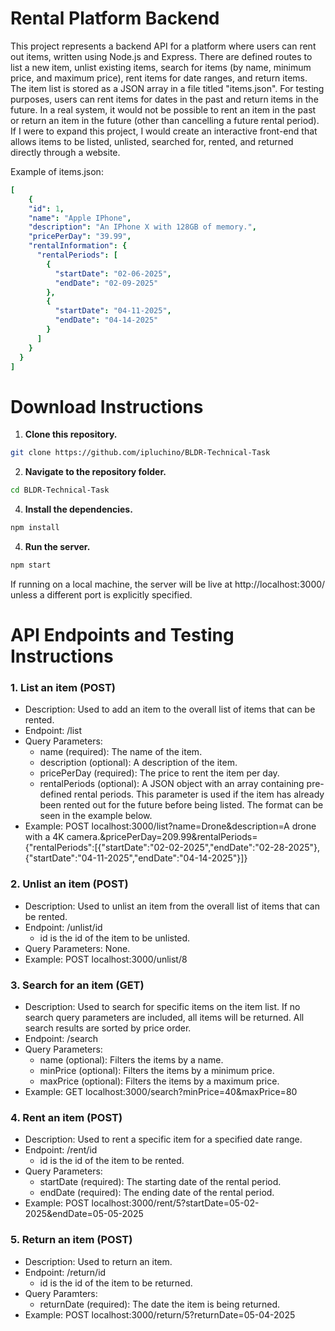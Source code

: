 # Rental Platform Backend
This project represents a backend API for a platform where users can rent out items,  written using Node.js and Express. There are defined routes to list a new item, unlist existing items, search for items (by name, minimum price, and maximum price), rent items for date ranges, and return items. The item list is stored as a JSON array in a file titled "items.json". For testing purposes, users can rent items for dates in the past and return items in the future. In a real system, it would not be possible to rent an item in the past or return an item in the future (other than cancelling a future rental period). If I were to expand this project, I would create an interactive front-end that allows items to be listed, unlisted, searched for, rented, and returned directly through a website.

Example of items.json:
```yaml
[
    {
    "id": 1,
    "name": "Apple IPhone",
    "description": "An IPhone X with 128GB of memory.",
    "pricePerDay": "39.99",
    "rentalInformation": {
      "rentalPeriods": [
        {
          "startDate": "02-06-2025",
          "endDate": "02-09-2025"
        },
        {
          "startDate": "04-11-2025",
          "endDate": "04-14-2025"
        }
      ]
    }
  }
]
```
# Download Instructions
1. **Clone this repository.**
```bash
git clone https://github.com/ipluchino/BLDR-Technical-Task
```
2. **Navigate to the repository folder.**
```bash
cd BLDR-Technical-Task
```
4. **Install the dependencies.**
```bash
npm install
```
4. **Run the server.**
```bash
npm start
```
If running on a local machine, the server will be live at http://localhost:3000/ unless a different port is explicitly specified.

# API Endpoints and Testing Instructions
### 1. List an item (POST)
- Description: Used to add an item to the overall list of items that can be rented.
- Endpoint: /list
- Query Parameters:
  - name (required): The name of the item.
  - description (optional): A description of the item.
  - pricePerDay (required): The price to rent the item per day.
  - rentalPeriods (optional): A JSON object with an array containing pre-defined rental periods. This parameter is used if the item has already been rented out for the future before being listed. The format can be seen in the example below.
- Example: POST localhost:3000/list?name=Drone&description=A drone with a 4K camera.&pricePerDay=209.99&rentalPeriods={"rentalPeriods":[{"startDate":"02-02-2025","endDate":"02-28-2025"}, {"startDate":"04-11-2025","endDate":"04-14-2025"}]}

### 2. Unlist an item (POST)
- Description: Used to unlist an item from the overall list of items that can be rented.
- Endpoint: /unlist/id
  - id is the id of the item to be unlisted.
- Query Parameters: None.
- Example: POST localhost:3000/unlist/8

### 3. Search for an item (GET)
- Description: Used to search for specific items on the item list. If no search query parameters are included, all items will be returned. All search results are sorted by price order.
- Endpoint: /search
- Query Parameters:
  - name (optional): Filters the items by a name.
  - minPrice (optional): Filters the items by a minimum price.
  - maxPrice (optional): Filters the items by a maximum price.
- Example: GET localhost:3000/search?minPrice=40&maxPrice=80

### 4. Rent an item (POST)
- Description: Used to rent a specific item for a specified date range.
- Endpoint: /rent/id
  - id is the id of the item to be rented.
- Query Parameters:
  -  startDate (required): The starting date of the rental period.
  -  endDate (required): The ending date of the rental period.
- Example: POST localhost:3000/rent/5?startDate=05-02-2025&endDate=05-05-2025

### 5. Return an item (POST)
- Description: Used to return an item.
- Endpoint: /return/id
  - id is the id of the item to be returned.
- Query Paramters:
  - returnDate (required): The date the item is being returned.
- Example: POST localhost:3000/return/5?returnDate=05-04-2025
